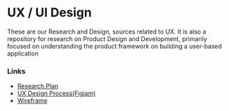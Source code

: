 # UX / UI Design

These are our Research and Design, sources related to UX. It is also a repository for research on Product Design and Development, primarily focused on understanding the product framework on building a user-based application

### Links

- [Research Plan](#)
- [UX Design Process(Figjam)](https://www.figma.com/file/xQLQM2SxtaZ34d4g39j3nY/Programming-Languages--Group-1)
- [Wireframe](https://www.figma.com/file/groTgw5bH8e5Rx5HR0DCol/Programming-Group-1)
